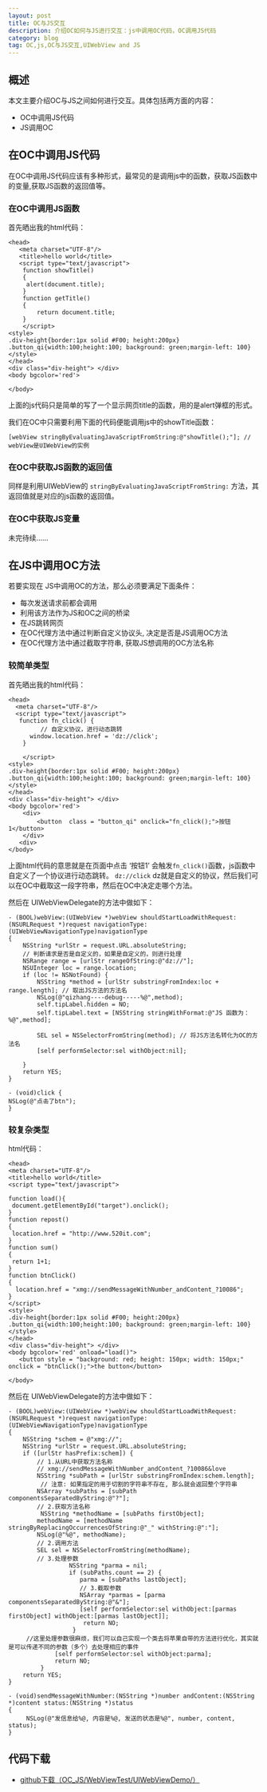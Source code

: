 ```yaml
---
layout: post
title: OC与JS交互
description: 介绍OC如何与JS进行交互：js中调用OC代码，OC调用JS代码
category: blog
tag: OC,js,OC与JS交互,UIWebView and JS
---
```


## 概述

本文主要介绍OC与JS之间如何进行交互。具体包括两方面的内容：

* OC中调用JS代码
* JS调用OC

## 在OC中调用JS代码

在OC中调用JS代码应该有多种形式，最常见的是调用js中的函数，获取JS函数中的变量,获取JS函数的返回值等。

### 在OC中调用JS函数

首先晒出我的html代码：

	<head>
	   <meta charset="UTF-8"/>
	   <title>hello world</title>
	   <script type="text/javascript">
		function showTitle()
		{
		 alert(document.title);
		}
		function getTitle()
		{
			return document.title;
		}
		</script>
	<style> 
	.div-height{border:1px solid #F00; height:200px} 
	.button_qi{width:100;height:100; background: green;margin-left: 100}
	</style> 
	</head>
	<div class="div-height"> </div>
	<body bgcolor='red'>
	
	</body>

上面的js代码只是简单的写了一个显示网页title的函数，用的是alert弹框的形式。

我们在OC中只需要利用下面的代码便能调用js中的showTitle函数：

	[webView stringByEvaluatingJavaScriptFromString:@"showTitle();"]; // webView是UIWebView的实例

### 在OC中获取JS函数的返回值

同样是利用UIWebView的 `stringByEvaluatingJavaScriptFromString:` 方法，其返回值就是对应的js函数的返回值。

### 在OC中获取JS变量

未完待续……

## 在JS中调用OC方法

若要实现在 JS中调用OC的方法，那么必须要满足下面条件：

* 每次发送请求前都会调用
* 利用该方法作为JS和OC之间的桥梁
* 在JS跳转网页
* 在OC代理方法中通过判断自定义协议头, 决定是否是JS调用OC方法
* 在OC代理方法中通过截取字符串, 获取JS想调用的OC方法名称

### 较简单类型

首先晒出我的html代码：

	<head>
      <meta charset="UTF-8"/>
      <script type="text/javascript">
       function fn_click() {
	         // 自定义协议，进行动态跳转
          window.location.href = 'dz://click';
        }

		</script>
	<style> 
	.div-height{border:1px solid #F00; height:200px} 
	.button_qi{width:100;height:100; background: green;margin-left: 100}
	</style> 
	</head>
	<div class="div-height"> </div>
	<body bgcolor='red'>
	    <div>
	        <button  class = "button_qi" onclick="fn_click();">按钮1</button>
	    </div>
	   <div>	
	</body>

上面html代码的意思就是在页面中点击 ‘按钮1’ 会触发`fn_click()`函数，js函数中自定义了一个协议进行动态跳转。 `dz://click`  dz就是自定义的协议，然后我们可以在OC中截取这一段字符串，然后在OC中决定走哪个方法。


然后在 UIWebViewDelegate的方法中做如下：

	- (BOOL)webView:(UIWebView *)webView shouldStartLoadWithRequest:(NSURLRequest *)request navigationType:(UIWebViewNavigationType)navigationType
	{
	    NSString *urlStr = request.URL.absoluteString;
	    // 判断请求是否是自定义的，如果是自定义的，则进行处理
	    NSRange range = [urlStr rangeOfString:@"dz://"];
	    NSUInteger loc = range.location;
	    if (loc != NSNotFound) {
	        NSString *method = [urlStr substringFromIndex:loc + range.length]; // 取出JS方法的方法名
	        NSLog(@"qizhang----debug-----%@",method);
	        self.tipLabel.hidden = NO;
	        self.tipLabel.text = [NSString stringWithFormat:@"JS 函数为：%@",method];
	        
	        SEL sel = NSSelectorFromString(method); // 将JS方法名转化为OC的方法名
	        [self performSelector:sel withObject:nil];
	
	    }
	    return YES;
	}
	
	- (void)click {
    NSLog(@"点击了btn");
	}

### 较复杂类型

html代码：

	<head>
    <meta charset="UTF-8"/>
    <title>hello world</title>
    <script type="text/javascript">

	function load(){
	 document.getElementById("target").onclick();
	}	
	function repost()
	{
	 location.href = "http://www.520it.com";
	}
	function sum()
	{
	 return 1+1;
	}
	function btnClick()
	{
	  location.href = "xmg://sendMessageWithNumber_andContent_?10086";
	}
	</script>
	<style> 
	.div-height{border:1px solid #F00; height:200px} 
	.button_qi{width:100;height:100; background: green;margin-left: 100}
	</style> 
	</head>
	<div class="div-height"> </div>
	<body bgcolor='red' onload="load()">
	   <button style = "background: red; height: 150px; width: 150px;" onclick = "btnClick();">the button</button>
	
	</body>
	
然后在 UIWebViewDelegate的方法中做如下：

	- (BOOL)webView:(UIWebView *)webView shouldStartLoadWithRequest:(NSURLRequest *)request navigationType:(UIWebViewNavigationType)navigationType
	{
	    NSString *schem = @"xmg://";
	    NSString *urlStr = request.URL.absoluteString;
	    if ([urlStr hasPrefix:schem]) {
	        // 1.从URL中获取方法名称
	        // xmg://sendMessageWithNumber_andContent_?10086&love
	        NSString *subPath = [urlStr substringFromIndex:schem.length];
	         // 注意: 如果指定的用于切割的字符串不存在, 那么就会返回整个字符串
	        NSArray *subPaths = [subPath componentsSeparatedByString:@"?"];
	        // 2.获取方法名称
	         NSString *methodName = [subPaths firstObject];
	        methodName = [methodName stringByReplacingOccurrencesOfString:@"_" withString:@":"];
	        NSLog(@"%@", methodName);
	        // 2.调用方法
	        SEL sel = NSSelectorFromString(methodName);
	        // 3.处理参数
	                 NSString *parma = nil;
	                 if (subPaths.count == 2) {
	                    parma = [subPaths lastObject];
	                    // 3.截取参数
	                    NSArray *parmas = [parma componentsSeparatedByString:@"&"];
	                    [self performSelector:sel withObject:[parmas firstObject] withObject:[parmas lastObject]];
	                     return NO;
	                  }
         //这里处理参数很麻烦，我们可以自己实现一个类去将苹果自带的方法进行优化，其实就是可以传递不同的参数（多个）去处理相应的事件
                 [self performSelector:sel withObject:parma];
                 return NO;
             }
        return YES;
	}
	
	- (void)sendMessageWithNumber:(NSString *)number andContent:(NSString *)content status:(NSString *)status
	{
	     NSLog(@"发信息给%@, 内容是%@, 发送的状态是%@", number, content, status);
	}
	
## 代码下载

* [github下载（OC_JS/WebViewTest/UIWebViewDemo/）](https://github.com/MaxwellQi/OC_JS)


	